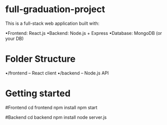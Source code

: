 # full-graduation-project
This is a full-stack web application built with:

•Frontend: React.js
•Backend: Node.js + Express
•Database: MongoDB (or your DB)

# Folder Structure

•/frontend – React client
•/backend – Node.js API

# Getting started

 #Frontend
cd frontend
npm install
npm start

 #Backend
cd backend
npm install
node server.js
